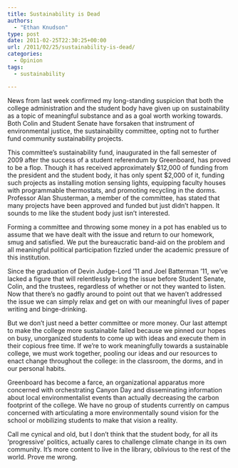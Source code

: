 ```yaml
---
title: Sustainability is Dead
authors: 
  - "Ethan Knudson"
type: post
date: 2011-02-25T22:30:25+00:00
url: /2011/02/25/sustainability-is-dead/
categories:
  - Opinion
tags:
  - sustainability

---
```

News from last week confirmed my long-standing suspicion that both the college administration and the student body have given up on sustainability as a topic of meaningful substance and as a goal worth working towards. Both Colin and Student Senate have forsaken that instrument of environmental justice, the sustainability committee, opting not to further fund community sustainability projects.

This committee’s sustainability fund, inaugurated in the fall semester of 2009 after the success of a student referendum by Greenboard, has proved to be a flop. Though it has received approximately $12,000 of funding from the president and the student body, it has only spent $2,000 of it, funding such projects as installing motion sensing lights, equipping faculty houses with programmable thermostats, and promoting recycling in the dorms. Professor Alan Shusterman, a member of the committee, has stated that many projects have been approved and funded but just didn’t happen. It sounds to me like the student body just isn’t interested.

Forming a committee and throwing some money in a pot has enabled us to assume that we have dealt with the issue and return to our homework, smug and satisfied. We put the bureaucratic band-aid on the problem and all meaningful political participation fizzled under the academic pressure of this institution.

Since the graduation of Devin Judge-Lord ’11 and Joel Batterman ’11, we’ve lacked a figure that will relentlessly bring the issue before Student Senate, Colin, and the trustees, regardless of whether or not they wanted to listen. Now that there’s no gadfly around to point out that we haven’t addressed the issue we can simply relax and get on with our meaningful lives of paper writing and binge-drinking.

But we don’t just need a better committee or more money. Our last attempt to make the college more sustainable failed because we pinned our hopes on busy, unorganized students to come up with ideas and execute them in their copious free time. If we’re to work meaningfully towards a sustainable college, we must work together, pooling our ideas and our resources to enact change throughout the college: in the classroom, the dorms, and in our personal habits.

Greenboard has become a farce, an organizational apparatus more concerned with orchestrating Canyon Day and disseminating information about local environmentalist events than actually decreasing the carbon footprint of the college. We have no group of students currently on campus concerned with articulating a more environmentally sound vision for the school or mobilizing students to make that vision a reality.

Call me cynical and old, but I don’t think that the student body, for all its ‘progressive’ politics, actually cares to challenge climate change in its own community. It’s more content to live in the library, oblivious to the rest of the world. Prove me wrong.